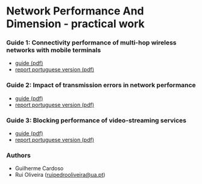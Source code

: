 # Network Performance And Dimension - practical work

### Guide 1: Connectivity performance of multi-hop wireless networks with mobile terminals

* [guide (pdf)](https://github.com/ruipoliveira/ddr-practical-work/blob/master/guide1/pdf/Guide1_DDR_16_17.pdf)
* [report portuguese version (pdf)](https://github.com/ruipoliveira/ddr-practical-work/blob/master/guide1/pdf/DDR_work1.pdf)

### Guide 2: Impact of transmission errors in network performance

* [guide (pdf)](https://github.com/ruipoliveira/ddr-practical-work/blob/master/guide2/pdf/Guide2_DDR_16_17.pdf)
* [report portuguese version (pdf)](https://github.com/ruipoliveira/ddr-practical-work/blob/master/guide2/pdf/DDR_work2.pdf)

### Guide 3: Blocking performance of video-streaming services

* [guide (pdf)](https://github.com/ruipoliveira/ddr-practical-work/blob/master/guide3/pdf/Guide3_DDR_16_17.pdf)
* [report portuguese version (pdf)](https://github.com/ruipoliveira/ddr-practical-work/blob/master/guide3/pdf/DDR_work3.pdf)


### Authors

* Guilherme Cardoso
* Rui Oliveira (ruipedrooliveira@ua.pt)

